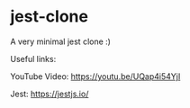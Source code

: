 # jest-clone

A very minimal jest clone :)

Useful links:

YouTube Video: https://youtu.be/UQap4i54YjI

Jest: https://jestjs.io/
